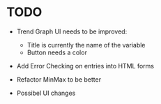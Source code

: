 # TODO

- Trend Graph UI needs to be improved:
  - Title is currently the name of the variable
  - Button needs a color

- Add Error Checking on entries into HTML forms

- Refactor MinMax to be better

- Possibel UI changes